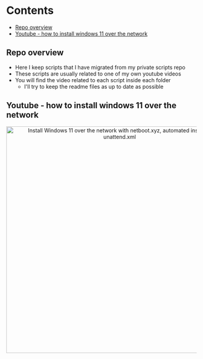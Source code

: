 # Contents

<!-- toc -->

- [Repo overview](#repo-overview)
- [Youtube - how to install windows 11 over the network](#youtube---how-to-install-windows-11-over-the-network)

<!-- tocstop -->

## Repo overview

- Here I keep scripts that I have migrated from my private scripts repo
- These scripts are usually related to one of my own youtube videos
- You will find the video related to each script inside each folder
  - I'll try to keep the readme files as up to date as possible

## Youtube - how to install windows 11 over the network

<div align="center">
    <a href="https://youtu.be/25uqeRAG39A">
        <img
          src="https://res.cloudinary.com/daqwsgmx6/image/upload/q_75/v1708093565/youtube/docker-practical/win11-netbootxyz.avif"
          alt="Install Windows 11 over the network with netboot.xyz, automated install with unattend.xml"
          width="600"
        />
    </a>
</div>
